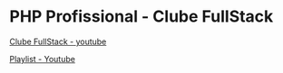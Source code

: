 # PHP Profissional - Clube FullStack

[Clube FullStack - youtube](https://www.youtube.com/@AlexandreCardoso)

[Playlist - Youtube](http://bit.ly/php-profissional-youyube)


